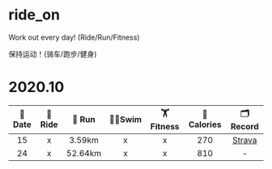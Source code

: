 # ride_on

Work out every day! (Ride/Run/Fitness)

保持运动！(骑车/跑步/健身)


# 2020.10


|📅 Date|🚴 Ride|🏃 Run|🏊‍♀️Swim| 🏋 Fitness| 🍔 Calories|🗂 Record|
|:-:|:-:|:-:|:-:|:-:|:-:|:-:|
|15| x|3.59km|x|x|270|[Strava](https://www.strava.com/activities/4198292991) |
|24| x|52.64km|x|x|810| - |
